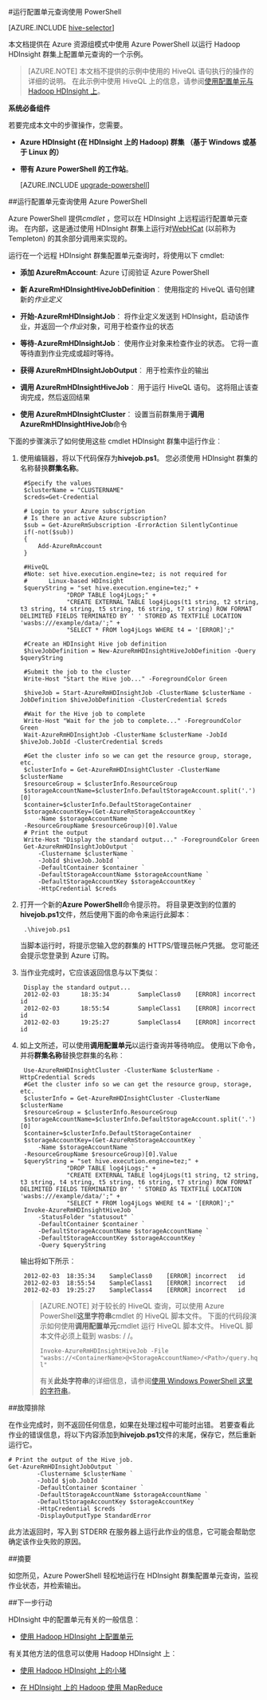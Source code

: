 <properties
   pageTitle="Hadoop 配置单元使用 PowerShell 中 HDInsight |Microsoft Azure"
   description="使用 PowerShell Hadoop HDInsight 上运行配置单元查询。"
   services="hdinsight"
   documentationCenter=""
   authors="Blackmist"
   manager="jhubbard"
   editor="cgronlun"
    tags="azure-portal"/>

<tags
   ms.service="hdinsight"
   ms.devlang="na"
   ms.topic="article"
   ms.tgt_pltfrm="na"
   ms.workload="big-data"
   ms.date="09/07/2016"
   ms.author="larryfr"/>

#<a name="run-hive-queries-using-powershell"></a>运行配置单元查询使用 PowerShell

[AZURE.INCLUDE [hive-selector](../../includes/hdinsight-selector-use-hive.md)]

本文档提供在 Azure 资源组模式中使用 Azure PowerShell 以运行 Hadoop HDInsight 群集上配置单元查询的一个示例。

> [AZURE.NOTE] 本文档不提供的示例中使用的 HiveQL 语句执行的操作的详细的说明。 在此示例中使用 HiveQL 上的信息，请参阅[使用配置单元与 Hadoop HDInsight 上](hdinsight-use-hive.md)。


**系统必备组件**

若要完成本文中的步骤操作，您需要。

- **Azure HDInsight (在 HDInsight 上的 Hadoop) 群集 （基于 Windows 或基于 Linux 的）**
- **带有 Azure PowerShell 的工作站**。

    [AZURE.INCLUDE [upgrade-powershell](../../includes/hdinsight-use-latest-powershell.md)]

##<a name="run-hive-queries-using-azure-powershell"></a>运行配置单元查询使用 Azure PowerShell

Azure PowerShell 提供*cmdlet* ，您可以在 HDInsight 上远程运行配置单元查询。 在内部，这是通过使用 HDInsight 群集上运行对[WebHCat](https://cwiki.apache.org/confluence/display/Hive/WebHCat) (以前称为 Templeton) 的其余部分调用来实现的。

运行在一个远程 HDInsight 群集配置单元查询时，将使用以下 cmdlet:

* **添加 AzureRmAccount**: Azure 订阅验证 Azure PowerShell

* **新 AzureRmHDInsightHiveJobDefinition**︰ 使用指定的 HiveQL 语句创建新的*作业定义*

* **开始-AzureRmHDInsightJob**︰ 将作业定义发送到 HDInsight，启动该作业，并返回一个*作业*对象，可用于检查作业的状态

* **等待-AzureRmHDInsightJob**︰ 使用作业对象来检查作业的状态。 它将一直等待直到作业完成或超时等待。

* **获得 AzureRmHDInsightJobOutput**︰ 用于检索作业的输出

* **调用 AzureRmHDInsightHiveJob**︰ 用于运行 HiveQL 语句。 这将阻止该查询完成，然后返回结果

* **使用 AzureRmHDInsightCluster**︰ 设置当前群集用于**调用 AzureRmHDInsightHiveJob**命令

下面的步骤演示了如何使用这些 cmdlet HDInsight 群集中运行作业︰

1. 使用编辑器，将以下代码保存为**hivejob.ps1**。 您必须使用 HDInsight 群集的名称替换**群集名称**。

        #Specify the values
        $clusterName = "CLUSTERNAME"
        $creds=Get-Credential

        # Login to your Azure subscription
        # Is there an active Azure subscription?
        $sub = Get-AzureRmSubscription -ErrorAction SilentlyContinue
        if(-not($sub))
        {
            Add-AzureRmAccount
        }

        #HiveQL
        #Note: set hive.execution.engine=tez; is not required for
        #      Linux-based HDInsight
        $queryString = "set hive.execution.engine=tez;" +
                    "DROP TABLE log4jLogs;" +
                    "CREATE EXTERNAL TABLE log4jLogs(t1 string, t2 string, t3 string, t4 string, t5 string, t6 string, t7 string) ROW FORMAT DELIMITED FIELDS TERMINATED BY ' ' STORED AS TEXTFILE LOCATION 'wasbs:///example/data/';" +
                    "SELECT * FROM log4jLogs WHERE t4 = '[ERROR]';"

        #Create an HDInsight Hive job definition
        $hiveJobDefinition = New-AzureRmHDInsightHiveJobDefinition -Query $queryString 

        #Submit the job to the cluster
        Write-Host "Start the Hive job..." -ForegroundColor Green

        $hiveJob = Start-AzureRmHDInsightJob -ClusterName $clusterName -JobDefinition $hiveJobDefinition -ClusterCredential $creds

        #Wait for the Hive job to complete
        Write-Host "Wait for the job to complete..." -ForegroundColor Green
        Wait-AzureRmHDInsightJob -ClusterName $clusterName -JobId $hiveJob.JobId -ClusterCredential $creds

        #Get the cluster info so we can get the resource group, storage, etc.
        $clusterInfo = Get-AzureRmHDInsightCluster -ClusterName $clusterName
        $resourceGroup = $clusterInfo.ResourceGroup
        $storageAccountName=$clusterInfo.DefaultStorageAccount.split('.')[0]
        $container=$clusterInfo.DefaultStorageContainer
        $storageAccountKey=(Get-AzureRmStorageAccountKey `
            -Name $storageAccountName `
        -ResourceGroupName $resourceGroup)[0].Value
        # Print the output
        Write-Host "Display the standard output..." -ForegroundColor Green
        Get-AzureRmHDInsightJobOutput `
            -Clustername $clusterName `
            -JobId $hiveJob.JobId `
            -DefaultContainer $container `
            -DefaultStorageAccountName $storageAccountName `
            -DefaultStorageAccountKey $storageAccountKey `
            -HttpCredential $creds
            
2. 打开一个新的**Azure PowerShell**命令提示符。 将目录更改到的位置的**hivejob.ps1**文件，然后使用下面的命令来运行此脚本︰

        .\hivejob.ps1

    当脚本运行时，将提示您输入您的群集的 HTTPS/管理员帐户凭据。 您可能还会提示您登录到 Azure 订购。
    
7. 当作业完成时，它应该返回信息与以下类似︰

        Display the standard output...
        2012-02-03      18:35:34        SampleClass0    [ERROR] incorrect       id
        2012-02-03      18:55:54        SampleClass1    [ERROR] incorrect       id
        2012-02-03      19:25:27        SampleClass4    [ERROR] incorrect       id

4. 如上文所述，可以使用**调用配置单元**以运行查询并等待响应。 使用以下命令，并将**群集名称**替换您群集的名称︰

        Use-AzureRmHDInsightCluster -ClusterName $clusterName -HttpCredential $creds
        #Get the cluster info so we can get the resource group, storage, etc.
        $clusterInfo = Get-AzureRmHDInsightCluster -ClusterName $clusterName
        $resourceGroup = $clusterInfo.ResourceGroup
        $storageAccountName=$clusterInfo.DefaultStorageAccount.split('.')[0]
        $container=$clusterInfo.DefaultStorageContainer
        $storageAccountKey=(Get-AzureRmStorageAccountKey `
            -Name $storageAccountName `
        -ResourceGroupName $resourceGroup)[0].Value
        $queryString = "set hive.execution.engine=tez;" +
                    "DROP TABLE log4jLogs;" +
                    "CREATE EXTERNAL TABLE log4jLogs(t1 string, t2 string, t3 string, t4 string, t5 string, t6 string, t7 string) ROW FORMAT DELIMITED FIELDS TERMINATED BY ' ' STORED AS TEXTFILE LOCATION 'wasbs:///example/data/';" +
                    "SELECT * FROM log4jLogs WHERE t4 = '[ERROR]';"
        Invoke-AzureRmHDInsightHiveJob `
            -StatusFolder "statusout" `
            -DefaultContainer $container `
            -DefaultStorageAccountName $storageAccountName `
            -DefaultStorageAccountKey $storageAccountKey `
            -Query $queryString

    输出将如下所示︰

        2012-02-03  18:35:34    SampleClass0    [ERROR] incorrect   id
        2012-02-03  18:55:54    SampleClass1    [ERROR] incorrect   id
        2012-02-03  19:25:27    SampleClass4    [ERROR] incorrect   id

    > [AZURE.NOTE] 对于较长的 HiveQL 查询，可以使用 Azure PowerShell**这里字符串**cmdlet 的 HiveQL 脚本文件。 下面的代码段演示如何使用**调用配置单元**cmdlet 运行 HiveQL 脚本文件。 HiveQL 脚本文件必须上载到 wasbs: / /。
    >
    > `Invoke-AzureRmHDInsightHiveJob -File "wasbs://<ContainerName>@<StorageAccountName>/<Path>/query.hql"`
    >
    > 有关**此处字符串**的详细信息，请参阅<a href="http://technet.microsoft.com/library/ee692792.aspx" target="_blank">使用 Windows PowerShell 这里的字符串</a>。

##<a name="troubleshooting"></a>故障排除

在作业完成时，则不返回任何信息，如果在处理过程中可能时出错。 若要查看此作业的错误信息，将以下内容添加到**hivejob.ps1**文件的末尾，保存它，然后重新运行它。

    # Print the output of the Hive job.
    Get-AzureRmHDInsightJobOutput `
            -Clustername $clusterName `
            -JobId $job.JobId `
            -DefaultContainer $container `
            -DefaultStorageAccountName $storageAccountName `
            -DefaultStorageAccountKey $storageAccountKey `
            -HttpCredential $creds `
            -DisplayOutputType StandardError

此方法返回时，写入到 STDERR 在服务器上运行此作业的信息，它可能会帮助您确定该作业失败的原因。

##<a name="summary"></a>摘要

如您所见，Azure PowerShell 轻松地运行在 HDInsight 群集配置单元查询，监视作业状态，并检索输出。

##<a name="next-steps"></a>下一步行动

HDInsight 中的配置单元有关的一般信息︰

* [使用 Hadoop HDInsight 上配置单元](hdinsight-use-hive.md)

有关其他方法的信息可以使用 Hadoop HDInsight 上︰

* [使用 Hadoop HDInsight 上的小猪](hdinsight-use-pig.md)

* [在 HDInsight 上的 Hadoop 使用 MapReduce](hdinsight-use-mapreduce.md)
